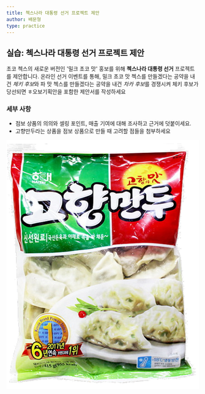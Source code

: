 ```yaml
---
title: 첵스나라 대통령 선거 프로젝트 제안
author: 배문형
type: practice
---
```


## 실습: 첵스나라 대통령 선거 프로젝트 제안

초코 첵스의 새로운 버전인 '밀크 초코 맛' 홍보를 위해 **첵스나라 대통령 선거** 프로젝트를 제안합니다. 온라인 선거 이벤트를 통해, 밀크 초코 맛 첵스를 만들겠다는 공약을 내건 *체키 후보*와 파 맛 첵스를 만들겠다는 공약을 내건 *차카 후보*를 경쟁시켜 체키 후보가 당선되면 ㅎ오보기획안을 포함한 제안서를 작성하세요

### 세부 사항

- 점보 상품의 의의와 셀링 포인트, 매출 기여에 대해 조사하고 근거에 덧붙이세요.
- 고향만두라는 상품을 점보 상품으로 만들 때 고려할 점들을 첨부하세요

![](../attachments/hometown_mandoo.png)